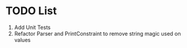 # TODO List #

1. Add Unit Tests
2. Refactor Parser and PrintConstraint to remove string magic used on values